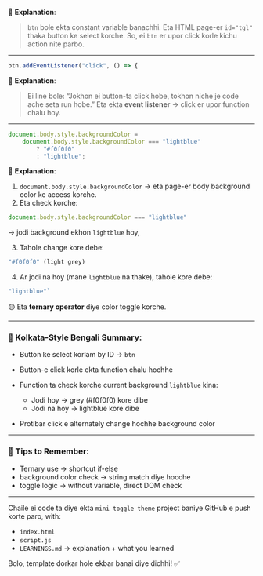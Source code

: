 

📌 **Explanation**:

> `btn` bole ekta constant variable banachhi.
> Eta HTML page-er `id="tgl"` thaka button ke select korche.
> So, ei `btn` er upor click korle kichu action nite parbo.

---

```js
btn.addEventListener("click", () => {
```

📌 **Explanation**:

> Ei line bole: “Jokhon ei button-ta click hobe, tokhon niche je code ache seta run hobe.”
> Eta ekta **event listener** → click er upor function chalu hoy.

---

```js
document.body.style.backgroundColor =
    document.body.style.backgroundColor === "lightblue"
        ? "#f0f0f0"
        : "lightblue";
```

📌 **Explanation**:

1. `document.body.style.backgroundColor` → eta page-er body background color ke access korche.
2. Eta check korche:

```js
document.body.style.backgroundColor === "lightblue"
```

→ jodi background ekhon `lightblue` hoy,

3. Tahole change kore debe:

```js
"#f0f0f0" (light grey)
```

4. Ar jodi na hoy (mane `lightblue` na thake), tahole kore debe:

```js
"lightblue"`
```

🟡 Eta **ternary operator** diye color toggle korche.

---

### 🔁 Kolkata-Style Bengali Summary:

* Button ke select korlam by ID → `btn`
* Button-e click korle ekta function chalu hochhe
* Function ta check korche current background `lightblue` kina:

  * Jodi hoy → grey (#f0f0f0) kore dibe
  * Jodi na hoy → lightblue kore dibe
* Protibar click e alternately change hochhe background color

---

### 🧠 Tips to Remember:

* Ternary use → shortcut if-else
* background color check → string match diye hocche
* toggle logic → without variable, direct DOM check

---

Chaile ei code ta diye ekta `mini toggle theme` project baniye GitHub e push korte paro, with:

* `index.html`
* `script.js`
* `LEARNINGS.md` → explanation + what you learned

Bolo, template dorkar hole ekbar banai diye dichhi! ✅
